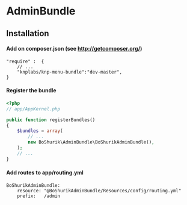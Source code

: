 AdminBundle
===========

## Installation

#### Add on composer.json (see http://getcomposer.org/)

    "require" :  {
        // ...
        "knplabs/knp-menu-bundle":"dev-master",
    }

#### Register the bundle

``` php
<?php
// app/AppKernel.php

public function registerBundles()
{
    $bundles = array(
        // ...
        new BoShurik\AdminBundle\BoShurikAdminBundle(),
    );
    // ...
}
```

#### Add routes to app/routing.yml

    BoShurikAdminBundle:
        resource: "@BoShurikAdminBundle/Resources/config/routing.yml"
        prefix:   /admin